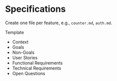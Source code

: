 # Specifications

Create one file per feature, e.g., `counter.md`, `auth.md`.

Template

- Context
- Goals
- Non-Goals
- User Stories
- Functional Requirements
- Technical Requirements
- Open Questions
